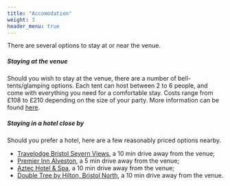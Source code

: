 ```yaml
---
title: "Accomodation"
weight: 3
header_menu: true
---
```


There are several options to stay at or near the venue.

##### Staying at the venue

Should you wish to stay at the venue, there are a number of bell-tents/glamping
options. Each tent can host between 2 to 6 people, and come with everything you
need for a comfortable stay. Costs range from £108 to £210 depending on the size
of your party. More information can be found
[here](https://olddownestate.co.uk/bell-tents/).

##### Staying in a hotel close by

Should you prefer a hotel, here are a few reasonably priced options nearby.
* [Travelodge Bristol Severn Views](https://maps.app.goo.gl/x6RP8gmKPvaxuuZh9),
a 10 min drive away from the venue;
* [Premier Inn Alveston](https://maps.app.goo.gl/fpEKZCjLCYFX5LY59), a 5 min
drive away from the venue;
* [Aztec Hotel & Spa](https://maps.app.goo.gl/PmxYfnGdN2TDAVXM8), a 10 min drive
away from the venue;
* [Double Tree by Hilton, Bristol North](https://maps.app.goo.gl/7tqfg6wq76UUw4nb7),
 a 10 min drive away from the venue.
